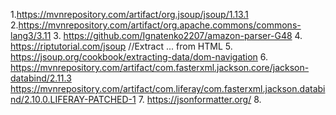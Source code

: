 1.https://mvnrepository.com/artifact/org.jsoup/jsoup/1.13.1
2.https://mvnrepository.com/artifact/org.apache.commons/commons-lang3/3.11
3. https://github.com/Ignatenko2207/amazon-parser-G48
4. https://riptutorial.com/jsoup 
//Extract ... from HTML 
5. https://jsoup.org/cookbook/extracting-data/dom-navigation
6. https://mvnrepository.com/artifact/com.fasterxml.jackson.core/jackson-databind/2.11.3
https://mvnrepository.com/artifact/com.liferay/com.fasterxml.jackson.databind/2.10.0.LIFERAY-PATCHED-1
7. https://jsonformatter.org/
8. 
